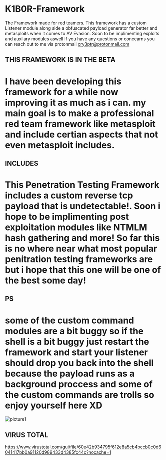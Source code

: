 # K1B0R-Framework
The Framework made for red teamers. This framework has a custom Listener module along side a obfuscated payload generator far better and metasploits when it comes to AV Evasion. Soon to be implimenting exploits and auxilary modules aswell If you have any questions or concearns you can reach out to me via protonmail cry3ptr@protonmail.com

## THIS FRAMEWORK IS IN THE BETA

# I have been developing this framework for a while now improving it as much as i can. my main goal is to make a professional red team framework like metasploit and include certian aspects that not even metasploit includes.

## INCLUDES

# This Penetration Testing Framework includes a custom reverse tcp payload that is undetectable!. Soon i hope to be implimenting post exploitation modules like NTMLM hash gathering and more! So far this is no where near what most popular penitration testing frameworks are but i hope that this one will be one of the best some day!

## PS

# some of the custom command modules are a bit buggy so if the shell is a bit buggy just restart the framework and start your listener should drop you back into the shell because the payload runs as a background proccess and some of the custom commands are trolls so enjoy yourself here XD

![picture1](https://u.cubeupload.com/PsychoCoder/undetectablebitchhhh.png)<br />

## VIRUS TOTAL

https://www.virustotal.com/gui/file/60e42b934795f612e8a5cb4bccb0c0d6041417bb0a91120d989433d4385fc44c?nocache=1
